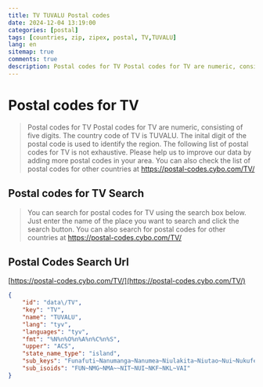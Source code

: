 ```yaml
---
title: TV TUVALU Postal codes 
date: 2024-12-04 13:19:00
categories: [postal]
tags: [countries, zip, zipex, postal, TV,TUVALU]
lang: en
sitemap: true
comments: true
description: Postal codes for TV Postal codes for TV are numeric, consisting of five digits. The country code of TV is TUVALU. The inital digit of the postal code is used to identify the region. The following list of postal codes for TV is not exhaustive. Please help us to improve our data by adding more postal codes in your area. You can also check the list of postal codes for other countries at https://postal-codes.cybo.com/TV/
---
```


# Postal codes for TV
> Postal codes for TV Postal codes for TV are numeric, consisting of five digits. The country code of TV is TUVALU. The inital digit of the postal code is used to identify the region. The following list of postal codes for TV is not exhaustive. Please help us to improve our data by adding more postal codes in your area. You can also check the list of postal codes for other countries at https://postal-codes.cybo.com/TV/

## Postal codes for TV Search 
> You can search for postal codes for TV using the search box below. Just enter the name of the place you want to search and click the search button. You can also search for postal codes for other countries at https://postal-codes.cybo.com/TV/

## Postal Codes Search Url

[https://postal-codes.cybo.com/TV/](https://postal-codes.cybo.com/TV/)
```json
{
    "id": "data\/TV",
    "key": "TV",
    "name": "TUVALU",
    "lang": "tyv",
    "languages": "tyv",
    "fmt": "%N%n%O%n%A%n%C%n%S",
    "upper": "ACS",
    "state_name_type": "island",
    "sub_keys": "Funafuti~Nanumanga~Nanumea~Niulakita~Niutao~Nui~Nukufetau~Nukulaelae~Vaitupu",
    "sub_isoids": "FUN~NMG~NMA~~NIT~NUI~NKF~NKL~VAI"
}
```
